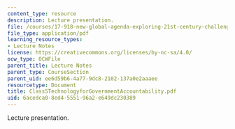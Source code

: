 ```yaml
---
content_type: resource
description: Lecture presentation.
file: /courses/17-918-new-global-agenda-exploring-21st-century-challenges-through-innovations-in-information-technologies-january-iap-2006/6acedca08ed4555196a2e649dc230389_Class5TechnologyforGovernmentAccountability.pdf
file_type: application/pdf
learning_resource_types:
- Lecture Notes
license: https://creativecommons.org/licenses/by-nc-sa/4.0/
ocw_type: OCWFile
parent_title: Lecture Notes
parent_type: CourseSection
parent_uid: ee6d59b6-4a77-9dc8-2102-137a0e2aaaee
resourcetype: Document
title: Class5TechnologyforGovernmentAccountability.pdf
uid: 6acedca0-8ed4-5551-96a2-e649dc230389
---
```

Lecture presentation.